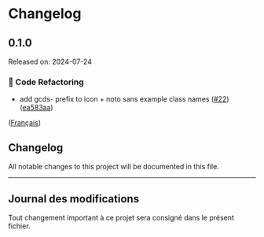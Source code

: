 # Changelog

## 0.1.0

Released on: 2024-07-24

### :arrows_counterclockwise: Code Refactoring

- add gcds- prefix to icon + noto sans example class names ([#22](https://github.com/cds-snc/gcds-fonts/issues/22)) ([ea583aa](https://github.com/cds-snc/gcds-fonts/commit/ea583aa54d622774f810bc5df807927caf331034))

([Français](#journal-des-modifications))

## Changelog

All notable changes to this project will be documented in this file.

---

## Journal des modifications

Tout changement important à ce projet sera consigné dans le présent fichier.
